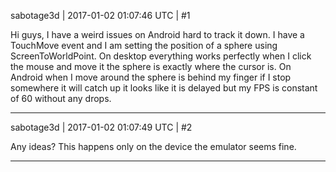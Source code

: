 sabotage3d | 2017-01-02 01:07:46 UTC | #1

Hi guys,
I have a weird issues on Android hard to track it down. I have a TouchMove event and I am setting the position of a sphere using ScreenToWorldPoint. On desktop everything works perfectly when I click the mouse and move it the sphere is exactly where the cursor is. On Android when I move around the sphere is behind my finger if I stop somewhere it will catch up it looks like it is delayed but my FPS is constant of 60 without any drops.

-------------------------

sabotage3d | 2017-01-02 01:07:49 UTC | #2

Any ideas? This happens only on the device the emulator seems fine.

-------------------------

